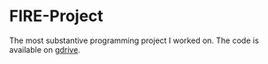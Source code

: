 # FIRE-Project
The most substantive programming project I worked on. The code is available on [gdrive](https://drive.google.com/drive/folders/1L5uin-vNzAbaGFevKeWPWMhsiKzFZCuL?usp=sharing).
